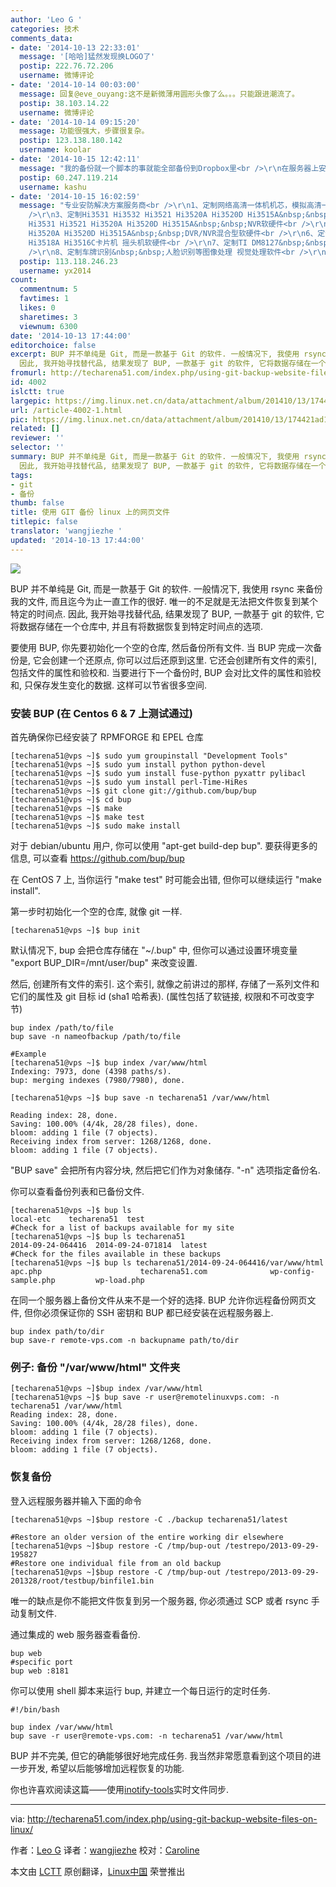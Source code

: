 ```yaml
---
author: 'Leo G '
categories: 技术
comments_data:
- date: '2014-10-13 22:33:01'
  message: '[哈哈]猛然发现换LOGO了'
  postip: 222.76.72.206
  username: 微博评论
- date: '2014-10-14 00:03:00'
  message: 回复@eve_ouyang:这不是新微薄用圆形头像了么。。。只能跟进潮流了。
  postip: 38.103.14.22
  username: 微博评论
- date: '2014-10-14 09:15:20'
  message: 功能很强大，步骤很复杂。
  postip: 123.138.180.142
  username: koolar
- date: '2014-10-15 12:42:11'
  message: "我的备份就一个脚本的事就能全部备份到Dropbox里<br />\r\n在服务器上安装乱七八糟的软件，不干！"
  postip: 60.247.119.214
  username: kashu
- date: '2014-10-15 16:02:59'
  message: "专业安防解决方案服务商<br />\r\n1、定制网络高清一体机机芯，模拟高清一体机机芯<br />\r\n2、定制Hi3516A高清网络摄像机，高清一体机机芯<br
    />\r\n3、定制Hi3531 Hi3532 Hi3521 Hi3520A Hi3520D Hi3515A&nbsp;&nbsp;DVR软硬件<br />\r\n4、定制Hi3535
    Hi3531 Hi3521 Hi3520A Hi3520D Hi3515A&nbsp;&nbsp;NVR软硬件<br />\r\n5、定制Hi3531 Hi3521
    Hi3520A Hi3520D Hi3515A&nbsp;&nbsp;DVR/NVR混合型软硬件<br />\r\n6、定制Hi3518E Hi3518C
    Hi3518A Hi3516C卡片机 摇头机软硬件<br />\r\n7、定制TI DM8127&nbsp;&nbsp;DM8148 DM8168软硬件<br
    />\r\n8、定制车牌识别&nbsp;&nbsp;人脸识别等图像处理 视觉处理软件<br />\r\n联系QQ360379857"
  postip: 113.118.246.23
  username: yx2014
count:
  commentnum: 5
  favtimes: 1
  likes: 0
  sharetimes: 3
  viewnum: 6300
date: '2014-10-13 17:44:00'
editorchoice: false
excerpt: BUP 并不单纯是 Git, 而是一款基于 Git 的软件. 一般情况下, 我使用 rsync 来备份我的文件, 而且迄今为止一直工作的很好. 唯一的不足就是无法把文件恢复到某个特定的时间点.
  因此, 我开始寻找替代品, 结果发现了 BUP, 一款基于 git 的软件, 它将数据存储在一个仓库中, 并且有将数据恢复到特定时间点的选项.
fromurl: http://techarena51.com/index.php/using-git-backup-website-files-on-linux/
id: 4002
islctt: true
largepic: https://img.linux.net.cn/data/attachment/album/201410/13/174421ad1aqg349jzozpow.png
url: /article-4002-1.html
pic: https://img.linux.net.cn/data/attachment/album/201410/13/174421ad1aqg349jzozpow.png.thumb.jpg
related: []
reviewer: ''
selector: ''
summary: BUP 并不单纯是 Git, 而是一款基于 Git 的软件. 一般情况下, 我使用 rsync 来备份我的文件, 而且迄今为止一直工作的很好. 唯一的不足就是无法把文件恢复到某个特定的时间点.
  因此, 我开始寻找替代品, 结果发现了 BUP, 一款基于 git 的软件, 它将数据存储在一个仓库中, 并且有将数据恢复到特定时间点的选项.
tags:
- git
- 备份
thumb: false
title: 使用 GIT 备份 linux 上的网页文件
titlepic: false
translator: 'wangjiezhe '
updated: '2014-10-13 17:44:00'
---
```


![](/data/attachment/album/201410/13/174421ad1aqg349jzozpow.png)


BUP 并不单纯是 Git, 而是一款基于 Git 的软件. 一般情况下, 我使用 rsync 来备份我的文件, 而且迄今为止一直工作的很好. 唯一的不足就是无法把文件恢复到某个特定的时间点. 因此, 我开始寻找替代品, 结果发现了 BUP, 一款基于 git 的软件, 它将数据存储在一个仓库中, 并且有将数据恢复到特定时间点的选项.


要使用 BUP, 你先要初始化一个空的仓库, 然后备份所有文件. 当 BUP 完成一次备份是, 它会创建一个还原点, 你可以过后还原到这里. 它还会创建所有文件的索引, 包括文件的属性和验校和. 当要进行下一个备份时, BUP 会对比文件的属性和验校和, 只保存发生变化的数据. 这样可以节省很多空间.


### 安装 BUP (在 Centos 6 & 7 上测试通过)


首先确保你已经安装了 RPMFORGE 和 EPEL 仓库



```
[techarena51@vps ~]$ sudo yum groupinstall "Development Tools"
[techarena51@vps ~]$ sudo yum install python python-devel
[techarena51@vps ~]$ sudo yum install fuse-python pyxattr pylibacl
[techarena51@vps ~]$ sudo yum install perl-Time-HiRes
[techarena51@vps ~]$ git clone git://github.com/bup/bup
[techarena51@vps ~]$ cd bup
[techarena51@vps ~]$ make
[techarena51@vps ~]$ make test
[techarena51@vps ~]$ sudo make install

```

对于 debian/ubuntu 用户, 你可以使用 "apt-get build-dep bup". 要获得更多的信息, 可以查看 <https://github.com/bup/bup>


在 CentOS 7 上, 当你运行 "make test" 时可能会出错, 但你可以继续运行 "make install".


第一步时初始化一个空的仓库, 就像 git 一样.



```
[techarena51@vps ~]$ bup init

```

默认情况下, bup 会把仓库存储在 "~/.bup" 中, 但你可以通过设置环境变量 "export BUP\_DIR=/mnt/user/bup" 来改变设置.


然后, 创建所有文件的索引. 这个索引, 就像之前讲过的那样, 存储了一系列文件和它们的属性及 git 目标 id (sha1 哈希表). (属性包括了软链接, 权限和不可改变字节)



```
bup index /path/to/file
bup save -n nameofbackup /path/to/file

#Example
[techarena51@vps ~]$ bup index /var/www/html
Indexing: 7973, done (4398 paths/s).
bup: merging indexes (7980/7980), done.

[techarena51@vps ~]$ bup save -n techarena51 /var/www/html

Reading index: 28, done.
Saving: 100.00% (4/4k, 28/28 files), done.
bloom: adding 1 file (7 objects).
Receiving index from server: 1268/1268, done.
bloom: adding 1 file (7 objects).

```

"BUP save" 会把所有内容分块, 然后把它们作为对象储存. "-n" 选项指定备份名.


你可以查看备份列表和已备份文件.



```
[techarena51@vps ~]$ bup ls
local-etc    techarena51  test
#Check for a list of backups available for my site
[techarena51@vps ~]$ bup ls techarena51
2014-09-24-064416  2014-09-24-071814  latest
#Check for the files available in these backups
[techarena51@vps ~]$ bup ls techarena51/2014-09-24-064416/var/www/html
apc.php                      techarena51.com              wp-config-sample.php         wp-load.php

```

在同一个服务器上备份文件从来不是一个好的选择. BUP 允许你远程备份网页文件, 但你必须保证你的 SSH 密钥和 BUP 都已经安装在远程服务器上.



```
bup index path/to/dir
bup save-r remote-vps.com -n backupname path/to/dir

```

### 例子: 备份 "/var/www/html" 文件夹



```
[techarena51@vps ~]$bup index /var/www/html
[techarena51@vps ~]$ bup save -r user@remotelinuxvps.com: -n techarena51 /var/www/html
Reading index: 28, done.
Saving: 100.00% (4/4k, 28/28 files), done.
bloom: adding 1 file (7 objects).
Receiving index from server: 1268/1268, done.
bloom: adding 1 file (7 objects).

```

### 恢复备份


登入远程服务器并输入下面的命令



```
[techarena51@vps ~]$bup restore -C ./backup techarena51/latest

#Restore an older version of the entire working dir elsewhere
[techarena51@vps ~]$bup restore -C /tmp/bup-out /testrepo/2013-09-29-195827
#Restore one individual file from an old backup
[techarena51@vps ~]$bup restore -C /tmp/bup-out /testrepo/2013-09-29-201328/root/testbup/binfile1.bin

```

唯一的缺点是你不能把文件恢复到另一个服务器, 你必须通过 SCP 或者 rsync 手动复制文件.


通过集成的 web 服务器查看备份.



```
bup web
#specific port
bup web :8181

```

你可以使用 shell 脚本来运行 bup, 并建立一个每日运行的定时任务.



```
#!/bin/bash

bup index /var/www/html 
bup save -r user@remote-vps.com: -n techarena51 /var/www/html 

```

BUP 并不完美, 但它的确能够很好地完成任务. 我当然非常愿意看到这个项目的进一步开发, 希望以后能够增加远程恢复的功能.


你也许喜欢阅读这篇——使用[inotify-tools](http://techarena51.com/index.php/inotify-tools-example/)实时文件同步.




---


via: <http://techarena51.com/index.php/using-git-backup-website-files-on-linux/>


作者：[Leo G](http://techarena51.com/) 译者：[wangjiezhe](https://github.com/wangjiezhe) 校对：[Caroline](https://github.com/carolinewuyan)


本文由 [LCTT](https://github.com/LCTT/TranslateProject) 原创翻译，[Linux中国](http://linux.cn/) 荣誉推出